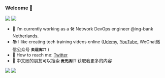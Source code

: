 ### Welcome 👋

<!--
**xiaopeng163/xiaopeng163** is a ✨ _special_ ✨ repository because its `README.md` (this file) appears on your GitHub profile.

Here are some ideas to get you started:

- 🔭 I’m currently working on ...
- 🌱 I’m currently learning ...
- 👯 I’m looking to collaborate on ...
- 🤔 I’m looking for help with ...
- 💬 Ask me about ...
- 📫 How to reach me: ...
- 😄 Pronouns: ...
- ⚡ Fun fact: ...
-->

![](https://img.shields.io/badge/release-v1.0.0--beta-blue)
![](https://img.shields.io/badge/cool-yes-magenta)

- 🔭 I’m currently working as a 🛠 Network DevOps engineer @ing-bank Netherlands.
- 📚 I like creating tech training videos online ([Udemy](https://www.udemy.com/user/peng-xiao/), [YouTube](https://www.youtube.com/channel/UCmjdhwMGSut8mZ1CqnRjjUw?view_as=subscriber), WeChat微信公众号 **`卖逗搞IT`** )
- 💬 How to reach me: [Twitter](https://twitter.com/xiaopeng163)
- :panda_face: 中文圈的朋友可以搜索 **``麦兜搞IT``** 获取我更多的内容

<a href="https://github.com/cedrickring">
  <img align="left" src="https://github-readme-stats.vercel.app/api?username=xiaopeng163&bg_color=30,e96443,904e95&text_color=fff&icon_color=fff&title_color=fff&line_height=26&hide_border=true&show_icons=true" />
</a>
<a href="https://github.com/cedrickring">
  <img align="left" src="https://github-readme-stats.vercel.app/api/top-langs/?username=xiaopeng163&layout=compact&bg_color=30,e96443,904e95&text_color=fff&icon_color=fff&title_color=fff&hide_border=true&langs_count=4" />
</a>

